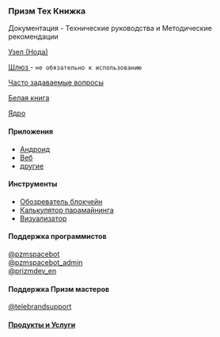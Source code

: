 ### Призм Тех Книжка
Документация - Технические руководства и Методические рекомендации

[Узел (Нода)](./prizm_node/README.md)

[Шлюз ](./prizm_gateway/README.md) - `не обязательно к использованию`

[Часто задаваемые вопросы](https://pzm.space/en/prizm-faq/)

[Белая книга](./prizm_whitepaper/README.md)

[Ядро](https://github.com/prizmspace/PrizmCore/tree/master/src/main/java)

#### Приложения
- [Андроид](http://tech.prizm.space/files/prizm.apk)
- [Веб](https://wallet.prizm.space/)
- [другие](http://94.130.167.158/center/)

#### Инструменты
- [Обозреватель блокчейн](http://blockchain.prizm.space/)
- [Калькулятор парамайнинга](https://paracalc.prizm.space/)
- [Визуализатор](https://tool.prizm.space/)

#### Поддержка программистов
[@pzmspacebot](https://web.telegram.org/#/im?p=@pzmspacebot)  
[@pzmspacebot_admin](https://web.telegram.org/#/im?p=@pzmspacebot_admin)  
[@prizmdev_en](https://web.telegram.org/#/im?p=@prizmdev_en)

#### Поддержка Призм мастеров
[@telebrandsupport](https://web.telegram.org/#/im?p=@telebrandsupport)  

#### [Продукты и Услуги](./cryptokult_goods/README.md)
